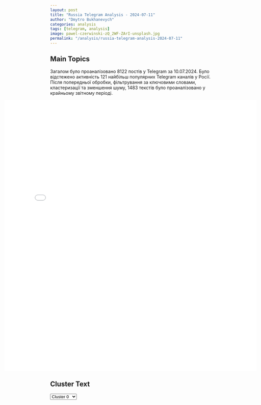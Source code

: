 ```yaml
---
layout: post
title: "Russia Telegram Analysis - 2024-07-11"
author: "Dmytro Bukhanevych"
categories: analysis
tags: [telegram, analysis]
image: pawel-czerwinski-zQ_2WF-ZArI-unsplash.jpg
permalink: "/analysis/russia-telegram-analysis-2024-07-11"
---
```


<style>
    /* Adjusting iframe-container styles */
    .wide-iframe-container {
        width: calc(100% + 30vw);  /* Extending the width */
        margin-left: -15vw;       /* Negative margin to push to the left */
        overflow: hidden;         /* In case the iframe content spills over */
    }

    .wide-iframe-container iframe {
        width: 100%;  /* Making the iframe take the full width of its container */
        border: none; /* Removing any borders from the iframe */
    }

    /* Toggle mechanism */
    .hidden {
        display: none;
    }
    
    .show-content-target:checked + .show-content {
        display: block;
    }
</style>

<h2>Main Topics</h2>
<p>Загалом було проаналізовано 8122 постів у Telegram за 10.07.2024. Було відстежено активність 121 найбільш популярних Telegram каналів у Росії. Після попередньої обробки, фільтрування за ключовими словами, кластеризації та зменшення шуму, 1483 текстів було проаналізовано у крайньому звітному періоді.</p>
<!-- Embedding Main Plotly Visualization -->
<div class="wide-iframe-container">
    <iframe src="{{site.baseurl}}/visualizations/2024-07-11/fig_topics_time.html" height="850"></iframe>
</div>


<h2>Cluster Text</h2>

<!-- Dropdown to select a cluster -->
<select id="clusterSelector" onchange="displayClusterText()">
<option value="0">Cluster 0</option><option value="1">Cluster 1</option><option value="2">Cluster 2</option><option value="3">Cluster 3</option><option value="4">Cluster 4</option><option value="5">Cluster 5</option><option value="6">Cluster 6</option><option value="7">Cluster 7</option><option value="8">Cluster 8</option><option value="9">Cluster 9</option><option value="10">Cluster 10</option><option value="11">Cluster 11</option><option value="12">Cluster 12</option><option value="13">Cluster 13</option><option value="14">Cluster 14</option><option value="15">Cluster 15</option><option value="16">Cluster 16</option>
</select>

<!-- Display area for the selected cluster's text -->
<div id="clusterTextDisplay" class="hidden"></div>

<script type="text/javascript">
    var clusterDetails = {"0": "<b>Total Posts:</b> 29<br><b>Date:</b> 2024-07-10 11:06:06+00:00<br><b>Author:</b> rt_russian<br><b>Link:</b> https://t.me/s/rt_russian/208093<br><b>Subscribers:</b> 943535<br><b>Text:</b> \u0422\u0435\u043a\u0441\u0442: \u041f\u0443\u0442\u0438\u043d \u0438 \u0421\u0438 \u0426\u0437\u0438\u043d\u044c\u043f\u0438\u043d \u0441\u0447\u0438\u0442\u0430\u044e\u0442, \u0447\u0442\u043e \u043c\u0438\u0440\u043d\u044b\u0435 \u043f\u0435\u0440\u0435\u0433\u043e\u0432\u043e\u0440\u044b \u043c\u0435\u0436\u0434\u0443 \u0420\u043e\u0441\u0441\u0438\u0435\u0439 \u0438 \u0423\u043a\u0440\u0430\u0438\u043d\u043e\u0439 \u0441\u043e\u0441\u0442\u043e\u044f\u0442\u0441\u044f \u0434\u043e \u043a\u043e\u043d\u0446\u0430 \u0433\u043e\u0434\u0430, \u043f\u0438\u0448\u0435\u0442 El\u00a0Pa\u00eds \u0441\u043e \u0441\u0441\u044b\u043b\u043a\u043e\u0439 \u043d\u0430 \u041e\u0440\u0431\u0430\u043d\u0430.\u0421\u043e\u043e\u0431\u0449\u0430\u0435\u0442\u0441\u044f, \u0447\u0442\u043e \u0432\u0435\u043d\u0433\u0435\u0440\u0441\u043a\u0438\u0439 \u043f\u0440\u0435\u043c\u044c\u0435\u0440 \u0437\u0430\u044f\u0432\u0438\u043b \u043e\u0431 \u044d\u0442\u043e\u043c \u0432 \u043f\u0438\u0441\u044c\u043c\u0430\u0445, \u043a\u043e\u0442\u043e\u0440\u044b\u0435 \u043d\u0430\u043f\u0440\u0430\u0432\u0438\u043b \u0435\u0432\u0440\u043e\u043f\u0435\u0439\u0441\u043a\u0438\u043c \u043b\u0438\u0434\u0435\u0440\u0430\u043c \u043f\u043e\u0441\u043b\u0435 \u0441\u0432\u043e\u0438\u0445 \u043f\u043e\u0435\u0437\u0434\u043e\u043a \u0432 \u041a\u0438\u0435\u0432, \u041c\u043e\u0441\u043a\u0432\u0443 \u0438 \u041f\u0435\u043a\u0438\u043d.\u0412 \u0441\u0442\u0430\u0442\u044c\u0435 \u0442\u0430\u043a\u0436\u0435 \u0433\u043e\u0432\u043e\u0440\u0438\u0442\u0441\u044f, \u0447\u0442\u043e \u0415\u0432\u0440\u043e\u043f\u0430 \u0434\u043e\u043b\u0436\u043d\u0430 \u0432\u044b\u0441\u0442\u0443\u043f\u0438\u0442\u044c \u0441 \u043c\u0438\u0440\u043d\u043e\u0439 \u0438\u043d\u0438\u0446\u0438\u0430\u0442\u0438\u0432\u043e\u0439, \u043d\u0435 \u0434\u043e\u0436\u0438\u0434\u0430\u044f\u0441\u044c \u0421\u0428\u0410, \u0430 \u0441\u043b\u0435\u0434\u0443\u044e\u0449\u0438\u0435 \u0434\u0432\u0430 \u043c\u0435\u0441\u044f\u0446\u0430 \u0432 \u0437\u043e\u043d\u0435 \u0421\u0412\u041e \u0431\u0443\u0434\u0443\u0442 \u00ab\u0431\u043e\u043b\u0435\u0435 \u0434\u0440\u0430\u043c\u0430\u0442\u0438\u0447\u043d\u044b\u043c\u0438, \u0447\u0435\u043c \u043a\u043e\u0433\u0434\u0430-\u043b\u0438\u0431\u043e\u00bb.\ud83d\udfe9 \u041f\u043e\u0434\u043f\u0438\u0441\u0430\u0442\u044c\u0441\u044f. \u041f\u0440\u0438\u0441\u043b\u0430\u0442\u044c \u043d\u043e\u0432\u043e\u0441\u0442\u044c", "1": "<b>Total Posts:</b> 73<br><b>Date:</b> 2024-07-10 07:15:22+00:00<br><b>Author:</b> russianonwars<br><b>Link:</b> https://t.me/s/russianonwars/33705<br><b>Subscribers:</b> 331938<br><b>Text:</b> \u0422\u0435\u043a\u0441\u0442: \u0413\u043e\u0441\u0434\u0443\u043c\u0430 \u043f\u0440\u0438\u043d\u044f\u043b\u0430 \u0440\u044f\u0434 \u0437\u0430\u043a\u043e\u043d\u043e\u0432 \u043e\u0431 \u0438\u0437\u043c\u0435\u043d\u0435\u043d\u0438\u044f\u0445 \u0432 \u043d\u0430\u043b\u043e\u0433\u043e\u0432\u043e\u0439 \u0441\u0438\u0441\u0442\u0435\u043c\u0435 \u2014 \u041d\u0414\u0424\u041b \u0442\u0435\u043f\u0435\u0440\u044c \u043f\u0440\u0438\u043e\u0431\u0440\u0435\u043b \u043f\u0440\u043e\u0433\u0440\u0435\u0441\u0441\u0438\u0432\u043d\u043e-\u043c\u043d\u043e\u0433\u043e\u0441\u0442\u0443\u043f\u0435\u043d\u0447\u0430\u0442\u044b\u0439 \u0444\u043e\u0440\u043c\u0430\u0442\u041f\u0440\u0438\u0432\u044b\u0447\u043d\u0430\u044f \u0441\u0442\u0430\u0432\u043a\u0430 \u0432 13% \u0441\u043e\u0445\u0440\u0430\u043d\u044f\u0435\u0442\u0441\u044f \u0442\u043e\u043b\u044c\u043a\u043e \u0434\u043b\u044f \u0434\u043e\u0445\u043e\u0434\u043e\u0432 \u0434\u043e 2,4 \u043c\u043b\u043d \u20bd \u0432 \u0433\u043e\u0434, \u043f\u0440\u0438 \u043f\u0440\u0438\u0431\u044b\u043b\u0438 \u043e\u0442 2,4 \u0434\u043e 5 \u043c\u043b\u043d \u20bd \u0441\u0442\u0430\u0432\u043a\u0430 \u0441\u043e\u0441\u0442\u0430\u0432\u0438\u0442 \u0443\u0436\u0435 15%, \u043e\u0442 5 \u0434\u043e 20 \u043c\u043b\u043d \u20bd\u00a0\u2014 18%, \u0430 \u043e\u0442 20 \u0434\u043e 50 \u043c\u043b\u043d\u00a0\u20bd \u043d\u0430\u043b\u043e\u0433 \u0434\u043e\u0441\u0442\u0438\u0433\u0430\u0435\u0442 20%. \u0414\u043e\u0445\u043e\u0434\u044b \u0432\u044b\u0448\u0435 \u0431\u0443\u0434\u0443\u0442 \u043e\u0431\u043b\u0430\u0433\u0430\u0442\u044c\u0441\u044f \u043f\u043e \u0441\u0442\u0430\u0432\u043a\u0435 \u0432 22%.\u0422\u0430\u043a\u0436\u0435 \u0432 \u0413\u043e\u0441\u0434\u0443\u043c\u0435 \u0441\u0435\u0433\u043e\u0434\u043d\u044f \u043f\u0440\u0438\u043d\u044f\u043b\u0438 \u0440\u044f\u0434 \u0434\u0440\u0443\u0433\u0438\u0445 \u0437\u0430\u043a\u043e\u043d\u043e\u0432, \u0437\u0430\u0442\u0440\u0430\u0433\u0438\u0432\u0430\u044e\u0449\u0438\u0445 \u0441\u0438\u0441\u0442\u0435\u043c\u0443 \u043d\u0430\u043b\u043e\u0433\u043e\u043e\u0431\u043b\u043e\u0436\u0435\u043d\u0438\u044f \u0432 \u0420\u043e\u0441\u0441\u0438\u0438:\u2014 \u041e \u0435\u0436\u0435\u0433\u043e\u0434\u043d\u043e\u0439 \u0438\u043d\u0434\u0435\u043a\u0441\u0430\u0446\u0438\u0438 \u0430\u043a\u0446\u0438\u0437\u043e\u0432 \u043d\u0430 \u043c\u043e\u0442\u043e\u0446\u0438\u043a\u043b\u044b, \u043b\u0435\u0433\u043a\u043e\u0432\u044b\u0435 \u0430\u0432\u0442\u043e\u043c\u043e\u0431\u0438\u043b\u0438 \u0438 \u043c\u043e\u0442\u043e\u0440\u043d\u043e\u0435 \u0442\u043e\u043f\u043b\u0438\u0432\u043e \u043d\u0430 4%.\u2014 \u041e \u0432\u043e\u0437\u0432\u0440\u0430\u0442\u0435 7% \u0443\u043f\u043b\u0430\u0447\u0435\u043d\u043d\u043e\u0433\u043e \u041d\u0414\u0424\u041b \u0441\u0435\u043c\u044c\u044f\u043c \u0441 \u0434\u0435\u0442\u044c\u043c\u0438.\u2014 \u041e \u043f\u043e\u0432\u044b\u0448\u0435\u043d\u0438\u0438 \u043d\u0430\u043b\u043e\u0433\u0430 \u043d\u0430 \u043f\u0440\u0438\u0431\u044b\u043b\u044c \u043e\u0440\u0433\u0430\u043d\u0438\u0437\u0430\u0446\u0438\u0439 \u0434\u043e 25%.\u2014 \u041e\u0431 \u0443\u0432\u0435\u043b\u0438\u0447\u0435\u043d\u0438\u0438 \u043d\u0430\u043b\u043e\u0433\u0430 \u043d\u0430 \u043f\u0440\u0438\u0431\u044b\u043b\u044c \u0434\u043b\u044f IT-\u043a\u043e\u043c\u043f\u0430\u043d\u0438\u0439 \u0441 3% \u0434\u043e 5%.\u2014 \u041e \u0432\u0432\u0435\u0434\u0435\u043d\u0438\u0438 \u0442\u0443\u0440\u0438\u0441\u0442\u0438\u0447\u0435\u0441\u043a\u043e\u0433\u043e \u043d\u0430\u043b\u043e\u0433\u0430.\u2014 \u041e\u0431 \u0438\u043d\u0434\u0435\u043a\u0441\u0430\u0446\u0438\u0438 \u0430\u043a\u0446\u0438\u0437\u043e\u0432 \u043d\u0430 \u0442\u0430\u0431\u0430\u0447\u043d\u0443\u044e \u043f\u0440\u043e\u0434\u0443\u043a\u0446\u0438\u044e \u0438 \u0430\u043b\u043a\u043e\u0433\u043e\u043b\u044c \u043d\u0430 4% \u0432 \u0431\u043b\u0438\u0436\u0430\u0439\u0448\u0438\u0435 \u0442\u0440\u0438 \u0433\u043e\u0434\u0430.", "2": "<b>Total Posts:</b> 759<br><b>Date:</b> 2024-07-10 18:02:16+00:00<br><b>Author:</b> rvvoenkor<br><b>Link:</b> https://t.me/s/RVvoenkor/72207<br><b>Subscribers:</b> 1471204<br><b>Text:</b> \u0422\u0435\u043a\u0441\u0442: \u203c\ufe0f\ud83c\uddf7\ud83c\uddfa\u00ab\ud83c\udd7e\ufe0f\u0442\u0432\u0430\u0436\u043d\u044b\u0435\u00bb \u0432\u0437\u044f\u043b\u0438 \u0412\u0421\u0423 \u0432 \u043a\u043b\u0435\u0449\u0438 \u0443 \u041d\u043e\u0432\u043e\u0441\u0435\u043b\u043e\u0432\u043a\u0438 \u041f\u0435\u0440\u0432\u043e\u0439: \u0432\u0430\u0436\u043d\u044b\u0439 \u0443\u0437\u0435\u043b \u043e\u0431\u043e\u0440\u043e\u043d\u044b \u0432\u0440\u0430\u0433\u0430 \u0441\u043a\u043e\u0440\u043e \u043f\u0430\u0434\u0451\u0442\u25aa\ufe0f\"\u041d\u043e\u0432\u043e\u0441\u0435\u043b\u043e\u0432\u043a\u0430 \u041f\u0435\u0440\u0432\u0430\u044f - \u0440\u0443\u0441\u0441\u043a\u0438\u0435 \u043f\u0440\u043e\u0434\u0432\u0438\u0433\u0430\u044e\u0442\u0441\u044f, \u0435\u0441\u0442\u044c \u0443\u0433\u0440\u043e\u0437\u0430 \u043e\u043a\u0440\u0443\u0436\u0435\u043d\u0438\u044f\", - \u0434\u043d\u0451\u043c \u0440\u0430\u043d\u0435\u0435 \u043f\u0438\u0441\u0430\u043b\u0438 \u0432\u0440\u0430\u0436\u0435\u0441\u043a\u0438\u0435 \u0440\u0435\u0441\u0443\u0440\u0441\u044b, \u043f\u0443\u0431\u043b\u0438\u043a\u0443\u044f \u0441\u0432\u0435\u0436\u0438\u0435 \u043a\u0430\u0440\u0442\u044b \u0444\u0440\u043e\u043d\u0442\u043e\u0432\u043e\u0439 \u043e\u0431\u0441\u0442\u0430\u043d\u043e\u0432\u043a\u0438.\u25aa\ufe0f\u0421\u0435\u0433\u043e\u0434\u043d\u044f \u0443\u043a\u0440\u0430\u0438\u043d\u0441\u043a\u0438\u0435 \u0432\u043e\u0435\u043d\u043d\u044b\u0435 \u0430\u043d\u0430\u043b\u0438\u0442\u0438\u043a\u0438 \u0443\u0436\u0435 \u0431\u044c\u044e\u0442 \u0442\u0440\u0435\u0432\u043e\u0433\u0443:\u25aa\ufe0f\"\u0412 \u041d\u043e\u0432\u043e\u0441\u0435\u043b\u043e\u0432\u043a\u0435 1-\u0439 \u0441\u0438\u0442\u0443\u0430\u0446\u0438\u044f \u043e\u0447\u0435\u043d\u044c \u0441\u043b\u043e\u0436\u043d\u0430\u044f. \u042d\u0442\u043e \u0432\u0430\u0436\u043d\u044b\u0439 \u0443\u0437\u0435\u043b \u043e\u0431\u043e\u0440\u043e\u043d\u044b \u0412\u0421\u0423, \u0441\u0434\u0435\u0440\u0436\u0438\u0432\u0430\u044e\u0449\u0438\u0439 \u0440\u0443\u0441\u0441\u043a\u0438\u0445 \u043e\u0442 \u043d\u0430\u0441\u0442\u0443\u043f\u043b\u0435\u043d\u0438\u044f \u043d\u0430 \u041d\u043e\u0432\u043e\u0433\u0440\u043e\u0434\u043e\u0432\u043a\u0443.\u25aa\ufe0f\u0421 \u0441\u0435\u0432\u0435\u0440\u0430 \u0443 \u041d\u043e\u0432\u043e\u0441\u0435\u043b\u043e\u0432\u043a\u0438 \u041f\u0435\u0440\u0432\u043e\u0439 \u0443\u0436\u0435 \u0441\u0444\u043e\u0440\u043c\u0438\u0440\u043e\u0432\u0430\u043d\u044b \u043a\u043b\u0435\u0449\u0438. \u0421 \u0432\u043e\u0441\u0442\u043e\u043a\u0430 \u2013 \u0442\u043e\u0436\u0435.\u25aa\ufe0f\u041f\u043e\u043a\u0430 \u0441 \u044e\u0433\u0430 \u043e\u043d\u0438 \u0435\u0449\u0451 \u043d\u0435 \u0441\u043c\u043e\u0433\u043b\u0438, \u043d\u043e \u0438 \u043d\u0435 \u043e\u0441\u0442\u0430\u043d\u043e\u0432\u043b\u0435\u043d\u044b \u0441\u043e \u0441\u0442\u043e\u0440\u043e\u043d\u044b \u0423\u043c\u0430\u043d\u0441\u043a\u043e\u0433\u043e.\u25aa\ufe0f\u041d\u043e \u0434\u0435\u043b\u0430 \u0442\u0430\u043a\u043e\u0432\u044b, \u0447\u0442\u043e \u0441\u0435\u043b\u043e \u043d\u0435\u043e\u0431\u044f\u0437\u0430\u0442\u0435\u043b\u044c\u043d\u043e \u043e\u043a\u0440\u0443\u0436\u0430\u0442\u044c.\u25aa\ufe0f\u0410\u0440\u043c\u0438\u044f \u0420\u043e\u0441\u0441\u0438\u0438 \u0443\u0436\u0435 \u0432\u043f\u043b\u043e\u0442\u043d\u0443\u044e \u043f\u043e\u0434\u043e\u0431\u0440\u0430\u043b\u0430\u0441\u044c \u043a \u0434\u043e\u0440\u043e\u0433\u0435 \u043d\u0430 \u0416\u0435\u043b\u0430\u043d\u043d\u0435, \u0447\u0442\u043e \u043f\u043e\u0437\u0432\u043e\u043b\u044f\u0435\u0442 \u0441\u0438\u043b\u044c\u043d\u043e \u0443\u0441\u043b\u043e\u0436\u043d\u0438\u0442\u044c \u043b\u043e\u0433\u0438\u0441\u0442\u0438\u043a\u0443.\u25aa\ufe0f\u0412\u0442\u043e\u0440\u0430\u044f \u0438 \u043f\u043e\u0441\u043b\u0435\u0434\u043d\u044f\u044f \u0434\u043e\u0440\u043e\u0433\u0430 \u0432 \u0441\u0435\u043b\u043e \u043f\u0440\u043e\u0445\u043e\u0434\u0438\u0442 \u0432 \u043a\u0438\u043b\u043e\u043c\u0435\u0442\u0440\u0435 \u043e\u0442 \u043f\u0435\u0440\u0432\u043e\u0439.\u25aa\ufe0f\u0422\u043e \u0435\u0441\u0442\u044c, \u0443\u0441\u0442\u043e\u0439\u0447\u0438\u0432\u043e\u0441\u0442\u044c \u0443\u043a\u0440\u0430\u0438\u043d\u0441\u043a\u043e\u0433\u043e \u0433\u0430\u0440\u043d\u0438\u0437\u043e\u043d\u0430 \u0432 \u041d\u043e\u0432\u043e\u0441\u0435\u043b\u043e\u0432\u043a\u0435 1-\u0439 \u0431\u0443\u0434\u0435\u0442 \u043f\u043e\u0434 \u0431\u043e\u043b\u044c\u0448\u0438\u043c \u0432\u043e\u043f\u0440\u043e\u0441\u043e\u043c.\u25aa\ufe0f\u0414\u0430, \u044d\u0442\u043e \u0441\u043d\u043e\u0432\u0430 \u0438\u0441\u0442\u043e\u0440\u0438\u044f \u043e \u0444\u043b\u0430\u043d\u0433\u0430\u0445. \u0418 \u0435\u0441\u043b\u0438 \u0441\u043d\u043e\u0432\u0430 \u043d\u0435 \u043d\u0430\u0441\u0442\u0443\u043f\u0430\u0442\u044c \u043d\u0430 \u0442\u0435 \u0436\u0435 \u0433\u0440\u0430\u0431\u043b\u0438, \u0442\u043e \u0441\u0435\u043b\u043e \u043c\u043e\u0436\u043d\u043e \u0434\u0435\u0440\u0436\u0430\u0442\u044c \u043d\u0435 \u043e\u0434\u043d\u0443 \u043d\u0435\u0434\u0435\u043b\u044e\".t.me/RVvoenkor", "3": "<b>Total Posts:</b> 45<br><b>Date:</b> 2024-07-10 08:41:15+00:00<br><b>Author:</b> kontext_channel<br><b>Link:</b> https://t.me/s/kontext_channel/38211<br><b>Subscribers:</b> 937535<br><b>Text:</b> \u0422\u0435\u043a\u0441\u0442: \u0413\u043e\u0441\u0434\u0443\u043c\u0430 \u0443\u0441\u0442\u0430\u043d\u043e\u0432\u0438\u0442 \u0448\u0442\u0440\u0430\u0444\u044b \u0437\u0430 \u043d\u0430\u0440\u0443\u0448\u0435\u043d\u0438\u0435 \u043f\u0440\u0430\u0432\u0438\u043b \u0432\u043e\u0436\u0434\u0435\u043d\u0438\u044f \u044d\u043b\u0435\u043a\u0442\u0440\u043e\u0441\u0430\u043c\u043e\u043a\u0430\u0442\u043e\u0432\u0421\u0435\u0433\u043e\u0434\u043d\u044f \u0434\u0435\u043f\u0443\u0442\u0430\u0442\u044b \u0432 \u043f\u0435\u0440\u0432\u043e\u043c \u0447\u0442\u0435\u043d\u0438\u0438 \u0440\u0430\u0441\u0441\u043c\u043e\u0442\u0440\u044f\u0442 \u0437\u0430\u043a\u043e\u043d\u043e\u043f\u0440\u043e\u0435\u043a\u0442, \u0443\u0441\u0442\u0430\u043d\u0430\u0432\u043b\u0438\u0432\u0430\u044e\u0449\u0438\u0439 \u0448\u0442\u0440\u0430\u0444\u044b \u0437\u0430 \u043d\u0430\u0440\u0443\u0448\u0435\u043d\u0438\u044f \u041f\u0414\u0414 \u043f\u0440\u0438 \u043f\u043e\u0435\u0437\u0434\u043a\u0430\u0445 \u043d\u0430 \u044d\u043b\u0435\u043a\u0442\u0440\u043e\u0441\u0430\u043c\u043e\u043a\u0430\u0442\u0430\u0445, \u0441\u043e\u043e\u0431\u0449\u0438\u043b \u0441\u043f\u0438\u043a\u0435\u0440 \u0413\u043e\u0441\u0434\u0443\u043c\u044b \u0412\u044f\u0447\u0435\u0441\u043b\u0430\u0432 \u0412\u043e\u043b\u043e\u0434\u0438\u043d.\u041f\u0440\u0430\u0432\u0438\u043b\u0430 \u0434\u0432\u0438\u0436\u0435\u043d\u0438\u044f \u0434\u043b\u044f \u0434\u0430\u043d\u043d\u043e\u0433\u043e \u0432\u0438\u0434\u0430 \u0442\u0440\u0430\u043d\u0441\u043f\u043e\u0440\u0442\u0430 \u0434\u0435\u0439\u0441\u0442\u0432\u0443\u044e\u0442 \u0435\u0449\u0435 \u0441 1 \u043c\u0430\u0440\u0442\u0430 2023 \u0433\u043e\u0434\u0430, \u043d\u043e \u043f\u043e\u043a\u0430 \u0437\u0430\u043a\u043e\u043d \u043d\u0435 \u043f\u0440\u0435\u0434\u0443\u0441\u043c\u0430\u0442\u0440\u0438\u0432\u0430\u0435\u0442 \u043d\u0430\u043a\u0430\u0437\u0430\u043d\u0438\u044f \u0437\u0430 \u0438\u0445 \u043d\u0430\u0440\u0443\u0448\u0435\u043d\u0438\u0435. \u0412 \u0437\u0430\u043a\u043e\u043d\u043e\u043f\u0440\u043e\u0435\u043a\u0442\u0435 \u043f\u0440\u0435\u0434\u043b\u0430\u0433\u0430\u0435\u0442\u0441\u044f \u0448\u0442\u0440\u0430\u0444\u043e\u0432\u0430\u0442\u044c \u0432\u043e\u0434\u0438\u0442\u0435\u043b\u0435\u0439 \u044d\u043b\u0435\u043a\u0442\u0440\u043e\u0441\u0430\u043c\u043e\u043a\u0430\u0442\u043e\u0432 \u0438 \u0434\u0440\u0443\u0433\u0438\u0445 \u0441\u0440\u0435\u0434\u0441\u0442\u0432 \u0438\u043d\u0434\u0438\u0432\u0438\u0434\u0443\u0430\u043b\u044c\u043d\u043e\u0439 \u043c\u043e\u0431\u0438\u043b\u044c\u043d\u043e\u0441\u0442\u0438 \u0437\u0430 \u0441\u043b\u0435\u0434\u0443\u044e\u0449\u0438\u0435 \u043d\u0430\u0440\u0443\u0448\u0435\u043d\u0438\u044f:\ud83d\udd38\u041f\u0440\u0435\u0432\u044b\u0448\u0435\u043d\u0438\u0435 \u0441\u043a\u043e\u0440\u043e\u0441\u0442\u0438\ud83d\udd38\u041d\u0435\u043f\u0440\u0430\u0432\u0438\u043b\u044c\u043d\u043e\u0435 \u0434\u0432\u0438\u0436\u0435\u043d\u0438\u0435 \u043f\u043e \u043f\u0440\u043e\u0435\u0437\u0436\u0435\u0439 \u0447\u0430\u0441\u0442\u0438, \u043f\u0435\u0448\u0435\u0445\u043e\u0434\u043d\u044b\u043c \u0434\u043e\u0440\u043e\u0436\u043a\u0430\u043c, \u0442\u0440\u043e\u0442\u0443\u0430\u0440\u0430\u043c \u0438 \u043f\u0435\u0448\u0435\u0445\u043e\u0434\u043d\u044b\u043c \u0437\u043e\u043d\u0430\u043c\ud83d\udd38\u041e\u0441\u0442\u0430\u0432\u043b\u0435\u043d\u0438\u0435 \u043c\u0435\u0441\u0442\u0430 \u0414\u0422\u041f\ud83d\udd38\u0423\u043f\u0440\u0430\u0432\u043b\u0435\u043d\u0438\u0435 \u0432 \u0441\u043e\u0441\u0442\u043e\u044f\u043d\u0438\u0438 \u0430\u043b\u043a\u043e\u0433\u043e\u043b\u044c\u043d\u043e\u0433\u043e \u043e\u043f\u044c\u044f\u043d\u0435\u043d\u0438\u044f \u0438\u043b\u0438 \u043e\u0442\u043a\u0430\u0437 \u043e\u0442 \u043f\u0440\u043e\u0445\u043e\u0436\u0434\u0435\u043d\u0438\u044f \u043c\u0435\u0434\u043e\u0441\u0432\u0438\u0434\u0435\u0442\u0435\u043b\u044c\u0441\u0442\u0432\u043e\u0432\u0430\u043d\u0438\u044f\ud83d\udccc\ud83d\udccc \u0412 \u043c\u0430\u0435 \u043a\u043e\u043c\u0438\u0442\u0435\u0442 \u0413\u043e\u0441\u0434\u0443\u043c\u044b \u0440\u0435\u043a\u043e\u043c\u0435\u043d\u0434\u043e\u0432\u0430\u043b \u043f\u0440\u0438\u043d\u044f\u0442\u044c \u0437\u0430\u043a\u043e\u043d\u043e\u043f\u0440\u043e\u0435\u043a\u0442, \u043f\u0440\u0435\u0434\u0443\u0441\u043c\u0430\u0442\u0440\u0438\u0432\u0430\u044e\u0449\u0438\u0439 \u0448\u0442\u0440\u0430\u0444\u044b \u0434\u043e \u0442\u0440\u0435\u0445 \u0442\u044b\u0441\u044f\u0447 \u0440\u0443\u0431\u043b\u0435\u0439 \u0437\u0430 \u043f\u043e\u043b\u044c\u0437\u043e\u0432\u0430\u043d\u0438\u0435 \u0443\u0441\u0442\u0440\u043e\u0439\u0441\u0442\u0432\u043e\u043c \u0432\u0434\u0432\u043e\u0435\u043c, \u0434\u043e \u0434\u0432\u0443\u0445 \u0441 \u043f\u043e\u043b\u043e\u0432\u0438\u043d\u043e\u0439 \u0442\u044b\u0441\u044f\u0447 \u2014 \u0437\u0430 \u0441\u043e\u0437\u0434\u0430\u043d\u0438\u0435 \u043f\u043e\u043c\u0435\u0445 \u043f\u0435\u0448\u0435\u0445\u043e\u0434\u0430\u043c, \u0438 \u0434\u043e 30 \u0442\u044b\u0441\u044f\u0447 \u2014 \u0437\u0430 \u043f\u044c\u044f\u043d\u043e\u0435 \u0432\u043e\u0436\u0434\u0435\u043d\u0438\u0435", "4": "<b>Total Posts:</b> 99<br><b>Date:</b> 2024-07-10 13:23:01+00:00<br><b>Author:</b> warhistoryalconafter<br><b>Link:</b> https://t.me/s/warhistoryalconafter/173291<br><b>Subscribers:</b> 518344<br><b>Text:</b> \u0422\u0435\u043a\u0441\u0442: \ud83c\uddfa\ud83c\uddf8\ud83c\uddfa\ud83c\udde6 \u0421\u0442\u0440\u0430\u043d\u044b \u041d\u0410\u0422\u041e \u043d\u0430\u043c\u0435\u0440\u0435\u043d\u044b \u0437\u0430\u0444\u0438\u043a\u0441\u0438\u0440\u043e\u0432\u0430\u0442\u044c \u0432 \u0434\u0435\u043a\u043b\u0430\u0440\u0430\u0446\u0438\u0438 \u043f\u043e \u0438\u0442\u043e\u0433\u0430\u043c \u0441\u0430\u043c\u043c\u0438\u0442\u0430 \u0432 \u0412\u0430\u0448\u0438\u043d\u0433\u0442\u043e\u043d\u0435 \u043f\u043e\u043b\u043e\u0436\u0435\u043d\u0438\u0435 \u043e \u043f\u043e\u0434\u0434\u0435\u0440\u0436\u043a\u0435 \u0423\u043a\u0440\u0430\u0438\u043d\u044b \u0432\u043f\u043b\u043e\u0442\u044c \u0434\u043e \u0435\u0435 \u043f\u043e\u043b\u043d\u043e\u0446\u0435\u043d\u043d\u043e\u0433\u043e \u0447\u043b\u0435\u043d\u0441\u0442\u0432\u0430 \u0432 \u0431\u043b\u043e\u043a\u0435. \u041e\u0431 \u044d\u0442\u043e\u043c \u0441\u043e\u043e\u0431\u0449\u0438\u043b\u043e \u0430\u0433\u0435\u043d\u0442\u0441\u0442\u0432\u043e Reuters \u0441\u043e \u0441\u0441\u044b\u043b\u043a\u043e\u0439 \u043d\u0430 \u0438\u0441\u0442\u043e\u0447\u043d\u0438\u043a\u0438 \u0432 \u043e\u0440\u0433\u0430\u043d\u0438\u0437\u0430\u0446\u0438\u0438.\u0421\u043e\u0433\u043b\u0430\u0441\u043d\u043e \u043f\u0440\u043e\u0435\u043a\u0442\u0443 \u0434\u0435\u043a\u043b\u0430\u0440\u0430\u0446\u0438\u0438 \u0441\u0430\u043c\u043c\u0438\u0442\u0430, \u0430\u043b\u044c\u044f\u043d\u0441 \u043f\u0440\u0435\u0434\u043b\u043e\u0436\u0438\u0442 \u0423\u043a\u0440\u0430\u0438\u043d\u0435 \u0447\u043b\u0435\u043d\u0441\u0442\u0432\u043e, \u043a\u043e\u0433\u0434\u0430 \u0435\u0435 \u043a\u0430\u043d\u0434\u0438\u0434\u0430\u0442\u0443\u0440\u0443 \u043e\u0434\u043e\u0431\u0440\u044f\u0442 \u0432\u0441\u0435 \u0431\u0435\u0437 \u0438\u0441\u043a\u043b\u044e\u0447\u0435\u043d\u0438\u044f \u0441\u0442\u0440\u0430\u043d\u044b \u041d\u0410\u0422\u041e. \u0411\u043b\u043e\u043a \u043d\u0430\u043f\u0440\u0430\u0432\u0438\u0442 \u043f\u0440\u0438\u0433\u043b\u0430\u0448\u0435\u043d\u0438\u0435 \u0423\u043a\u0440\u0430\u0438\u043d\u0435 \u043f\u0440\u0438\u0441\u043e\u0435\u0434\u0438\u043d\u0438\u0442\u044c\u0441\u044f \u043a \u043d\u0435\u043c\u0443, \u043a\u043e\u0433\u0434\u0430 \"\u0431\u0443\u0434\u0443\u0442 \u0432\u044b\u043f\u043e\u043b\u043d\u0435\u043d\u044b \u0441\u043e\u043e\u0442\u0432\u0435\u0442\u0441\u0442\u0432\u0443\u044e\u0449\u0438\u0435 \u0443\u0441\u043b\u043e\u0432\u0438\u044f\". \u041f\u0440\u0438 \u044d\u0442\u043e\u043c \u041d\u0410\u0422\u041e \u043f\u0440\u043e\u0434\u043e\u043b\u0436\u0438\u0442 \u043f\u043e\u0434\u0434\u0435\u0440\u0436\u0438\u0432\u0430\u0442\u044c \u0423\u043a\u0440\u0430\u0438\u043d\u0443 \u043d\u0430 \"\u043f\u0443\u0442\u0438 \u043a \u043f\u043e\u043b\u043d\u043e\u0439 \u0435\u0432\u0440\u043e\u0430\u0442\u043b\u0430\u043d\u0442\u0438\u0447\u0435\u0441\u043a\u043e\u0439 \u0438\u043d\u0442\u0435\u0433\u0440\u0430\u0446\u0438\u0438, \u0432\u043a\u043b\u044e\u0447\u0430\u044f \u0447\u043b\u0435\u043d\u0441\u0442\u0432\u043e \u0432 \u0430\u043b\u044c\u044f\u043d\u0441\u0435\". \u041f\u043e\u0434\u043f\u0438\u0441\u0430\u0442\u044c\u0441\u044f \u043d\u0430 \u043a\u0430\u043d\u0430\u043b", "5": "<b>Total Posts:</b> 20<br><b>Date:</b> 2024-07-10 11:33:42+00:00<br><b>Author:</b> sheyhtamir1974<br><b>Link:</b> https://t.me/s/sheyhtamir1974/92744<br><b>Subscribers:</b> 442750<br><b>Text:</b> \u0422\u0435\u043a\u0441\u0442: \u26a1\ufe0f \u0421\u0442\u0440\u0430\u043d\u044b \u041d\u0410\u0422\u041e \u043e\u0431\u044a\u044f\u0432\u044f\u0442 \u043e \u043f\u0440\u0435\u0434\u043e\u0441\u0442\u0430\u0432\u043b\u0435\u043d\u0438\u0438 \u0423\u043a\u0440\u0430\u0438\u043d\u0435 \u20ac40 \u043c\u043b\u0440\u0434 \u0432 \u0442\u0435\u0447\u0435\u043d\u0438\u0435 2025 \u0433\u043e\u0434\u0430 , \u0441\u043e\u043e\u0431\u0449\u0430\u0435\u0442 \u0411\u0435\u043b\u044b\u0439 \u0434\u043e\u043c.\u0427\u043b\u0435\u043d\u044b \u0421\u0435\u0432\u0435\u0440\u043e\u0430\u0442\u043b\u0430\u043d\u0442\u0438\u0447\u0435\u0441\u043a\u043e\u0433\u043e \u0441\u043e\u044e\u0437\u0430 \u043f\u043b\u0430\u043d\u0438\u0440\u0443\u044e\u0442 \u043e\u0431\u0435\u0441\u043f\u0435\u0447\u0438\u0442\u044c \u043f\u043e\u0441\u0442\u043e\u044f\u043d\u043d\u044b\u0439 \u0443\u0440\u043e\u0432\u0435\u043d\u044c \u0431\u0435\u0437\u043e\u043f\u0430\u0441\u043d\u043e\u0441\u0442\u0438 \u043f\u043e\u043c\u043e\u0449\u0438 \u0423\u043a\u0440\u0430\u0438\u043d\u0435 \u0434\u043b\u044f \" \u0434\u043e\u0441\u0442\u0438\u0436\u0435\u043d\u0438\u044f \u0435\u044e \u043f\u043e\u0431\u0435\u0434\u044b \".\u0412 \u0447\u0430\u0441\u0442\u043d\u043e\u0441\u0442\u0438, \u0432\u0437\u043d\u043e\u0441\u044b \u0421\u0428\u0410 \u0431\u0443\u0434\u0443\u0442 \u0441\u0434\u0435\u043b\u0430\u043d\u044b \u0437\u0430 \u0441\u0447\u0435\u0442 \u0441\u0440\u0435\u0434\u0441\u0442\u0432, \u0443\u0436\u0435 \u0430\u0441\u0441\u0438\u0433\u043d\u043e\u0432\u0430\u043d\u043d\u044b\u0445 \u041a\u043e\u043d\u0433\u0440\u0435\u0441\u0441\u043e\u043c \u0428\u0442\u0430\u0442\u043e\u0432 (\u043f\u0430\u043a\u0435\u0442 \u043d\u0430 $61 \u043c\u043b\u0440\u0434).", "6": "<b>Total Posts:</b> 31<br><b>Date:</b> 2024-07-10 09:05:46+00:00<br><b>Author:</b> solovievlive<br><b>Link:</b> https://t.me/s/SolovievLive/268560<br><b>Subscribers:</b> 1330532<br><b>Text:</b> \u0422\u0435\u043a\u0441\u0442: \u2757\ufe0f\u0412\u0421\u0423 \u0430\u0442\u0430\u043a\u043e\u0432\u0430\u043b\u0438 \u0433\u043e\u0440\u043e\u0434 \u0413\u0440\u0430\u0439\u0432\u043e\u0440\u043e\u043d \u0441 \u043f\u043e\u043c\u043e\u0449\u044c\u044e \u0434\u0432\u0443\u0445 \u0434\u0440\u043e\u043d\u043e\u0432-\u043a\u0430\u043c\u0438\u043a\u0430\u0434\u0437\u0435, \u0432 \u0440\u0435\u0437\u0443\u043b\u044c\u0442\u0430\u0442\u0435 \u0430\u0442\u0430\u043a\u0438 \u043f\u0435\u0440\u0432\u043e\u0433\u043e \u0434\u0440\u043e\u043d\u0430 \u0440\u0430\u043d\u0435\u043d\u0438\u044f \u043f\u043e\u043b\u0443\u0447\u0438\u043b \u043e\u0434\u0438\u043d \u0447\u0435\u043b\u043e\u0432\u0435\u043a.\u0413\u0443\u0431\u0435\u0440\u043d\u0430\u0442\u043e\u0440 \u0413\u043b\u0430\u0434\u043a\u043e\u0432\u041f\u043e\u0434\u043f\u0438\u0441\u044b\u0432\u0430\u0439\u0441\u044f \u043d\u0430 Telegram \u0421\u041e\u041b\u041e\u0412\u042c\u0401\u0412!", "7": "<b>Total Posts:</b> 15<br><b>Date:</b> 2024-07-10 16:04:18+00:00<br><b>Author:</b> rian_ru<br><b>Link:</b> https://t.me/s/rian_ru/252788<br><b>Subscribers:</b> 3234216<br><b>Text:</b> \u0422\u0435\u043a\u0441\u0442: \u2757\ufe0f\u0421\u0428\u0410 \u043f\u0440\u0438\u0441\u0442\u0443\u043f\u044f\u0442 \u043a \u0440\u0430\u0437\u043c\u0435\u0449\u0435\u043d\u0438\u044e \u0434\u0430\u043b\u044c\u043d\u043e\u0431\u043e\u0439\u043d\u043e\u0433\u043e \u043e\u0440\u0443\u0436\u0438\u044f \u0432 \u0413\u0435\u0440\u043c\u0430\u043d\u0438\u0438 \u0432 2026 \u0433\u043e\u0434\u0443, \u0437\u0430\u044f\u0432\u0438\u043b\u0438 \u0432 \u041f\u0435\u043d\u0442\u0430\u0433\u043e\u043d\u0435.\u0411\u0443\u0434\u0443\u0449\u0438\u0435 \u0434\u0430\u043b\u044c\u043d\u043e\u0431\u043e\u0439\u043d\u044b\u0435 \u0443\u0434\u0430\u0440\u043d\u044b\u0435 \u0441\u0438\u0441\u0442\u0435\u043c\u044b \u0421\u0428\u0410, \u043a\u043e\u0442\u043e\u0440\u044b\u0435 \u0440\u0430\u0437\u043c\u0435\u0441\u0442\u044f\u0442 \u0432 \u0424\u0420\u0413, \u0432\u043a\u043b\u044e\u0447\u0430\u044e\u0442 SM-6, Tomahawk \u0438 \u0433\u0438\u043f\u0435\u0440\u0437\u0432\u0443\u043a\u043e\u0432\u043e\u0435 \u043e\u0440\u0443\u0436\u0438\u0435.", "8": "<b>Total Posts:</b> 45<br><b>Date:</b> 2024-07-10 13:41:19+00:00<br><b>Author:</b> warhistoryalconafter<br><b>Link:</b> https://t.me/s/warhistoryalconafter/173295<br><b>Subscribers:</b> 518344<br><b>Text:</b> \u0422\u0435\u043a\u0441\u0442: \ud83c\uddfa\ud83c\uddf8\ud83c\uddfa\ud83c\udde6 \u0421\u0428\u0410 \u0438 \u0441\u043e\u044e\u0437\u043d\u0438\u043a\u0438 \u043f\u0440\u044f\u043c\u043e \u0441\u0435\u0439\u0447\u0430\u0441 \u043d\u0430\u043f\u0440\u0430\u0432\u043b\u044f\u044e\u0442 \u0423\u043a\u0440\u0430\u0438\u043d\u0435 \u0438\u0441\u0442\u0440\u0435\u0431\u0438\u0442\u0435\u043b\u0438 F-16, \u043a\u043e\u0442\u043e\u0440\u044b\u0435 \u043f\u043e\u0441\u0442\u0443\u043f\u044f\u0442 \u041a\u0438\u0435\u0432\u0443 \u044d\u0442\u0438\u043c \u043b\u0435\u0442\u043e\u043c, \u0437\u0430\u044f\u0432\u0438\u043b \u0411\u043b\u0438\u043d\u043a\u0435\u043d. \"\u041f\u043e\u043a\u0430 \u043c\u044b \u0441\u0435\u0439\u0447\u0430\u0441 \u0433\u043e\u0432\u043e\u0440\u0438\u043c, \u0438\u0434\u0435\u0442 \u043f\u0435\u0440\u0435\u0434\u0430\u0447\u0430 \u0438\u0441\u0442\u0440\u0435\u0431\u0438\u0442\u0435\u043b\u0435\u0439 F-16 \u0438\u0437 \u0414\u0430\u043d\u0438\u0438, \u041d\u0438\u0434\u0435\u0440\u043b\u0430\u043d\u0434\u043e\u0432. \u042d\u0442\u0438 \u0438\u0441\u0442\u0440\u0435\u0431\u0438\u0442\u0435\u043b\u0438 \u0431\u0443\u0434\u0443\u0442 \u043b\u0435\u0442\u0430\u0442\u044c \u0432 \u0443\u043a\u0440\u0430\u0438\u043d\u0441\u043a\u043e\u043c \u043d\u0435\u0431\u0435 \u044d\u0442\u0438\u043c \u043b\u0435\u0442\u043e\u043c\", - \u0441\u043e\u043e\u0431\u0449\u0438\u043b \u043e\u043d \u043d\u0430 \u043c\u0435\u0440\u043e\u043f\u0440\u0438\u044f\u0442\u0438\u0438 \u0432 \u0440\u0430\u043c\u043a\u0430\u0445 \u044e\u0431\u0438\u043b\u0435\u0439\u043d\u043e\u0433\u043e \u0441\u0430\u043c\u043c\u0438\u0442\u0430 \u041d\u0410\u0422\u041e \u0432 \u0412\u0430\u0448\u0438\u043d\u0433\u0442\u043e\u043d\u0435.\u041f\u043e\u0434\u043f\u0438\u0441\u0430\u0442\u044c\u0441\u044f \u043d\u0430 \u043a\u0430\u043d\u0430\u043b", "9": "<b>Total Posts:</b> 36<br><b>Date:</b> 2024-07-10 10:20:10+00:00<br><b>Author:</b> ivan_utenkov13<br><b>Link:</b> https://t.me/s/ivan_utenkov13/57467<br><b>Subscribers:</b> 400072<br><b>Text:</b> \u0422\u0435\u043a\u0441\u0442: \u2757\ufe0f\u041e\u0434\u0438\u043d \u0447\u0435\u043b\u043e\u0432\u0435\u043a \u043f\u043e\u0433\u0438\u0431 \u0438 \u0441\u0435\u043c\u044c \u0440\u0430\u043d\u0435\u043d\u044b \u0432 \u0440\u0435\u0437\u0443\u043b\u044c\u0442\u0430\u0442\u0435 \u043c\u0430\u0441\u0441\u0438\u0440\u043e\u0432\u0430\u043d\u043d\u043e\u0439 \u0430\u0442\u0430\u043a\u0438 \u0412\u0421\u0423 \u043f\u043e \u0428\u0435\u0431\u0435\u043a\u0438\u043d\u043e.@ivan_utenkov13", "10": "<b>Total Posts:</b> 25<br><b>Date:</b> 2024-07-10 17:59:00+00:00<br><b>Author:</b> ostashkonews<br><b>Link:</b> https://t.me/s/OstashkoNews/143853<br><b>Subscribers:</b> 389103<br><b>Text:</b> \u0422\u0435\u043a\u0441\u0442: \ud83c\uddf5\ud83c\uddf1\ud83c\uddfa\ud83c\udde6 \u041f\u043e\u043b\u044c\u0448\u0430 \u043d\u0435 \u0431\u0443\u0434\u0435\u0442 \u0441\u0431\u0438\u0432\u0430\u0442\u044c \u0440\u043e\u0441\u0441\u0438\u0439\u0441\u043a\u0438\u0435 \u0440\u0430\u043a\u0435\u0442\u044b \u043d\u0430\u0434 \u0423\u043a\u0440\u0430\u0438\u043d\u043e\u0439 \u0431\u0435\u0437 \u0441\u043e\u0433\u043b\u0430\u0441\u0438\u044f \u041d\u0410\u0422\u041e, \u2013 \u0437\u0430\u044f\u0432\u0438\u043b \u043c\u0438\u043d\u0438\u0441\u0442\u0440 \u043d\u0430\u0446\u0438\u043e\u043d\u0430\u043b\u044c\u043d\u043e\u0439 \u043e\u0431\u043e\u0440\u043e\u043d\u044b \u0441\u0442\u0440\u0430\u043d\u044b \u0412\u043b\u0430\u0434\u0438\u0441\u043b\u0430\u0432 \u041a\u043e\u0441\u0438\u043d\u044f\u043a-\u041a\u0430\u043c\u044b\u0448 \u043d\u0430 \u0441\u0430\u043c\u043c\u0438\u0442\u0435 \u0430\u043b\u044c\u044f\u043d\u0441\u0430\ud83d\udcdd \u00ab\u0415\u0441\u043b\u0438 \u041d\u0410\u0422\u041e \u043d\u0435 \u043f\u0440\u0438\u043c\u0435\u0442 \u0442\u0430\u043a\u043e\u0435 \u0440\u0435\u0448\u0435\u043d\u0438\u0435, \u0442\u043e \u041f\u043e\u043b\u044c\u0448\u0430 \u0441\u0430\u043c\u043e\u0441\u0442\u043e\u044f\u0442\u0435\u043b\u044c\u043d\u043e \u043d\u0435 \u0431\u0443\u0434\u0435\u0442 \u0435\u0433\u043e \u043f\u0440\u0438\u043d\u0438\u043c\u0430\u0442\u044c\u00bb, \u2013 \u043e\u0442\u043c\u0435\u0442\u0438\u043b \u0433\u043b\u0430\u0432\u0430 \u043f\u043e\u043b\u044c\u0441\u043a\u043e\u0433\u043e \u043e\u0431\u043e\u0440\u043e\u043d\u043d\u043e\u0433\u043e \u0432\u0435\u0434\u043e\u043c\u0441\u0442\u0432\u0430 \u0440\u0430\u0434\u0438\u043e\u0441\u0442\u0430\u043d\u0446\u0438\u0438 Polskie Radio.\u0420\u0430\u043d\u0435\u0435 \u043e\u0431 \u044d\u0442\u043e\u043c \u0437\u0430\u044f\u0432\u043b\u044f\u043b\u0438 \u043d\u0430 \u0444\u043e\u043d\u0435 \u043f\u043e\u0434\u043f\u0438\u0441\u0430\u043d\u0438\u044f \u043e\u0431\u043e\u0440\u043e\u043d\u043d\u043e\u0433\u043e \u0441\u043e\u0433\u043b\u0430\u0448\u0435\u043d\u0438\u044f \u043c\u0435\u0436\u0434\u0443 \u0423\u043a\u0440\u0430\u0438\u043d\u043e\u0439 \u0438 \u041f\u043e\u043b\u044c\u0448\u0435\u0439.\u041f\u043e\u0437\u0436\u0435 \u0432 \u0411\u0435\u043b\u043e\u043c \u0434\u043e\u043c\u0435 \u0437\u0430\u044f\u0432\u0438\u043b\u0438, \u0447\u0442\u043e \u043d\u0435 \u0445\u043e\u0442\u044f\u0442 \u0442\u0430\u043a\u043e\u0433\u043e \u0440\u0430\u0437\u0432\u0438\u0442\u0438\u044f \u0441\u043e\u0431\u044b\u0442\u0438\u0439.\u2757\ufe0f\u0424\u0440\u0430\u043d\u0446\u0443\u0437\u0441\u043a\u0438\u0439 \u043f\u043e\u043b\u0438\u0442\u0438\u043a \u0424\u0438\u043b\u0438\u043f\u043f\u043e \u043d\u0430\u0437\u0432\u0430\u043b \u044d\u0442\u043e \u0432\u0441\u0442\u0443\u043f\u043b\u0435\u043d\u0438\u0435\u043c \u041f\u043e\u043b\u044c\u0448\u0438 \u0432 \u043a\u043e\u043d\u0444\u043b\u0438\u043a\u0442 \u043d\u0430 \u0423\u043a\u0440\u0430\u0438\u043d\u0435.#\u043d\u0430\u0442\u043e #\u043f\u0432\u043e #\u043f\u043e\u043b\u044c\u0448\u0430 #\u0432\u0430\u0436\u043d\u043e\u0435", "11": "<b>Total Posts:</b> 15<br><b>Date:</b> 2024-07-10 01:13:32+00:00<br><b>Author:</b> warhistoryalconafter<br><b>Link:</b> https://t.me/s/warhistoryalconafter/173213<br><b>Subscribers:</b> 518344<br><b>Text:</b> \u0422\u0435\u043a\u0441\u0442: \ud83c\uddfa\ud83c\uddf8\u0412\u043e\u0435\u043d\u043d\u044b\u0435 \u0431\u0430\u0437\u044b \u0421\u0428\u0410 \u0432 \u0415\u0432\u0440\u043e\u043f\u0435 \u0431\u044b\u043b\u0438 \u043f\u0435\u0440\u0435\u0432\u0435\u0434\u0435\u043d\u044b \u0432 \u0441\u043e\u0441\u0442\u043e\u044f\u043d\u0438\u0435 \u043f\u043e\u0432\u044b\u0448\u0435\u043d\u043d\u043e\u0439 \u0433\u043e\u0442\u043e\u0432\u043d\u043e\u0441\u0442\u0438 \u044f\u043a\u043e\u0431\u044b \u0438\u0437-\u0437\u0430 \u0432\u043e\u0437\u043c\u043e\u0436\u043d\u044b\u0445 \u0434\u0438\u0432\u0435\u0440\u0441\u0438\u043e\u043d\u043d\u044b\u0445 \u0430\u0442\u0430\u043a \u0441\u043e \u0441\u0442\u043e\u0440\u043e\u043d\u044b \u043b\u0438\u0446, \u0441\u0432\u044f\u0437\u0430\u043d\u043d\u044b\u0445 \u0441 \u0420\u043e\u0441\u0441\u0438\u0435\u0439. \u0421 \u0442\u0430\u043a\u0438\u043c \u0443\u0442\u0432\u0435\u0440\u0436\u0434\u0435\u043d\u0438\u0435\u043c \u0432\u044b\u0441\u0442\u0443\u043f\u0438\u043b\u0430 \u0442\u0435\u043b\u0435\u043a\u043e\u043c\u043f\u0430\u043d\u0438\u044f CNN \u0441\u043e \u0441\u0441\u044b\u043b\u043a\u043e\u0439 \u043d\u0430 \u0438\u0441\u0442\u043e\u0447\u043d\u0438\u043a\u0438.", "12": "<b>Total Posts:</b> 26<br><b>Date:</b> 2024-07-10 07:55:18+00:00<br><b>Author:</b> rt_russian<br><b>Link:</b> https://t.me/s/rt_russian/208058<br><b>Subscribers:</b> 943535<br><b>Text:</b> \u0422\u0435\u043a\u0441\u0442: \u041e\u0440\u0431\u0430\u043d \u0437\u0430\u044f\u0432\u0438\u043b \u043e \u043f\u0440\u043e\u0434\u043e\u043b\u0436\u0435\u043d\u0438\u0438 \u043c\u0438\u0440\u043e\u0442\u0432\u043e\u0440\u0447\u0435\u0441\u043a\u043e\u0439 \u043c\u0438\u0441\u0441\u0438\u0438 \u0438 \u043e \u0432\u0430\u0436\u043d\u043e\u0439 \u0432\u0441\u0442\u0440\u0435\u0447\u0435 \u0441 \u042d\u0440\u0434\u043e\u0433\u0430\u043d\u043e\u043c.\u0412 \u0441\u043e\u0446\u0441\u0435\u0442\u0438 \u0425 \u043e\u043d \u043d\u0430\u0437\u0432\u0430\u043b \u0422\u0443\u0440\u0446\u0438\u044e \u0435\u0434\u0438\u043d\u0441\u0442\u0432\u0435\u043d\u043d\u043e\u0439 \u0441\u0442\u0440\u0430\u043d\u043e\u0439, \u043a\u043e\u0442\u043e\u0440\u0430\u044f \u0443\u0441\u043f\u0435\u0448\u043d\u043e \u0432\u044b\u0441\u0442\u0443\u043f\u0438\u043b\u0430 \u043f\u043e\u0441\u0440\u0435\u0434\u043d\u0438\u043a\u043e\u043c \u0432 \u043a\u043e\u043d\u0444\u043b\u0438\u043a\u0442\u0435 \u043d\u0430 \u0423\u043a\u0440\u0430\u0438\u043d\u0435.\u0420\u0430\u043d\u0435\u0435 \u043f\u0440\u0435\u043c\u044c\u0435\u0440 \u0412\u0435\u043d\u0433\u0440\u0438\u0438 \u043f\u043e\u0441\u0435\u0442\u0438\u043b \u041c\u043e\u0441\u043a\u0432\u0443, \u041f\u0435\u043a\u0438\u043d \u0438 \u041a\u0438\u0435\u0432. \u0421\u0435\u0439\u0447\u0430\u0441 \u043e\u043d \u0432 \u0412\u0430\u0448\u0438\u043d\u0433\u0442\u043e\u043d\u0435.\ud83d\udfe9 \u041f\u043e\u0434\u043f\u0438\u0441\u0430\u0442\u044c\u0441\u044f. \u041f\u0440\u0438\u0441\u043b\u0430\u0442\u044c \u043d\u043e\u0432\u043e\u0441\u0442\u044c", "13": "<b>Total Posts:</b> 17<br><b>Date:</b> 2024-07-10 09:48:06+00:00<br><b>Author:</b> olegtsarov<br><b>Link:</b> https://t.me/s/olegtsarov/13735<br><b>Subscribers:</b> 311269<br><b>Text:</b> \u0422\u0435\u043a\u0441\u0442: \u041d\u043e\u0432\u044b\u0439 \u043f\u0440\u0435\u043c\u044c\u0435\u0440 \u0412\u0435\u043b\u0438\u043a\u043e\u0431\u0440\u0438\u0442\u0430\u043d\u0438\u0438 \u041a\u0438\u0440 \u0421\u0442\u0430\u0440\u043c\u0435\u0440 \u043d\u0430 \u043f\u043e\u043b\u044f\u0445 \u0441\u0430\u043c\u043c\u0438\u0442\u0430 \u041d\u0410\u0422\u041e \u0437\u0430\u044f\u0432\u0438\u043b, \u0447\u0442\u043e \u0423\u043a\u0440\u0430\u0438\u043d\u0430 \u043c\u043e\u0436\u0435\u0442 \u0438\u0441\u043f\u043e\u043b\u044c\u0437\u043e\u0432\u0430\u0442\u044c \u0431\u0440\u0438\u0442\u0430\u043d\u0441\u043a\u0438\u0435 \u0440\u0430\u043a\u0435\u0442\u044b Storm Shadow \u0434\u043b\u044f \u043d\u0430\u043d\u0435\u0441\u0435\u043d\u0438\u044f \u0443\u0434\u0430\u0440\u0430 \u043f\u043e \u0442\u0435\u0440\u0440\u0438\u0442\u043e\u0440\u0438\u0438 \u0420\u043e\u0441\u0441\u0438\u0438, \u2014 \u043f\u0438\u0448\u0435\u0442 Bloomberg. \u0421\u0442\u0430\u0440\u043c\u0435\u0440 \u043f\u043e\u0434\u0442\u0432\u0435\u0440\u0434\u0438\u043b, \u0447\u0442\u043e \u0431\u0443\u0434\u0435\u0442 \u043f\u0440\u043e\u0434\u043e\u043b\u0436\u0430\u0442\u044c \u043f\u043e\u043b\u0438\u0442\u0438\u043a\u0443 \u043f\u0440\u0435\u0434\u044b\u0434\u0443\u0449\u0435\u0433\u043e \u043f\u0440\u0430\u0432\u0438\u0442\u0435\u043b\u044c\u0441\u0442\u0432\u0430 \u0412\u0435\u043b\u0438\u043a\u043e\u0431\u0440\u0438\u0442\u0430\u043d\u0438\u0438 \u0432 \u043e\u0442\u043d\u043e\u0448\u0435\u043d\u0438\u0438 \u0438\u0441\u043f\u043e\u043b\u044c\u0437\u043e\u0432\u0430\u043d\u0438\u044f \u0435\u0435 \u0434\u0430\u043b\u044c\u043d\u043e\u0431\u043e\u0439\u043d\u043e\u0433\u043e \u043e\u0440\u0443\u0436\u0438\u044f. \u041f\u043e \u0435\u0433\u043e \u0441\u043b\u043e\u0432\u0430\u043c, \u0423\u043a\u0440\u0430\u0438\u043d\u0435 \u0440\u0435\u0448\u0430\u0442\u044c, \u043a\u0430\u043a \u0438\u0441\u043f\u043e\u043b\u044c\u0437\u043e\u0432\u0430\u0442\u044c \u043f\u0440\u0435\u0434\u043e\u0441\u0442\u0430\u0432\u043b\u044f\u0435\u043c\u043e\u0435 \u043e\u0440\u0443\u0436\u0438\u0435.\u041e\u043d \u043e\u0442\u043c\u0435\u0442\u0438\u043b \u043f\u0440\u0438 \u044d\u0442\u043e\u043c, \u0447\u0442\u043e \u0440\u0430\u043a\u0435\u0442\u044b \u0434\u043e\u043b\u0436\u043d\u044b \u00ab\u043e\u0447\u0435\u0432\u0438\u0434\u043d\u043e \u0438\u0441\u043f\u043e\u043b\u044c\u0437\u043e\u0432\u0430\u0442\u044c\u0441\u044f \u0432 \u0441\u043e\u043e\u0442\u0432\u0435\u0442\u0441\u0442\u0432\u0438\u0438 \u0441 \u043c\u0435\u0436\u0434\u0443\u043d\u0430\u0440\u043e\u0434\u043d\u044b\u043c \u0433\u0443\u043c\u0430\u043d\u0438\u0442\u0430\u0440\u043d\u044b\u043c \u043f\u0440\u0430\u0432\u043e\u043c\u00bb \u0438 \u00ab\u0432 \u043e\u0431\u043e\u0440\u043e\u043d\u0438\u0442\u0435\u043b\u044c\u043d\u044b\u0445 \u0446\u0435\u043b\u044f\u0445\u00bb.", "14": "<b>Total Posts:</b> 63<br><b>Date:</b> 2024-07-10 04:26:35+00:00<br><b>Author:</b> ukraina_ru<br><b>Link:</b> https://t.me/s/ukraina_ru/207969<br><b>Subscribers:</b> 436566<br><b>Text:</b> \u0422\u0435\u043a\u0441\u0442: \u2755 \u0412 \u0442\u0435\u0447\u0435\u043d\u0438\u0435 \u043f\u0440\u043e\u0448\u0435\u0434\u0448\u0435\u0439 \u043d\u043e\u0447\u0438 \u0434\u0435\u0436\u0443\u0440\u043d\u044b\u043c\u0438 \u0441\u0440\u0435\u0434\u0441\u0442\u0432\u0430\u043c\u0438 \u041f\u0412\u041e \u0443\u043d\u0438\u0447\u0442\u043e\u0436\u0435\u043d\u043e \u0434\u0432\u0430 \u0411\u041f\u041b\u0410 \u043d\u0430\u0434 \u0411\u0435\u043b\u0433\u043e\u0440\u043e\u0434\u0441\u043a\u043e\u0439 \u0438 \u0412\u043e\u0440\u043e\u043d\u0435\u0436\u0441\u043a\u043e\u0439 \u043e\u0431\u043b\u0430\u0441\u0442\u044f\u043c\u0438, - \u041c\u0438\u043d\u043e\u0431\u043e\u0440\u043e\u043d\u044b \u0420\u0424", "15": "<b>Total Posts:</b> 24<br><b>Date:</b> 2024-07-10 13:57:52+00:00<br><b>Author:</b> itsdonetsk<br><b>Link:</b> https://t.me/s/itsdonetsk/175858<br><b>Subscribers:</b> 583648<br><b>Text:</b> \u0422\u0435\u043a\u0441\u0442: \u041e\u0441\u043a\u043e\u043b\u043a\u0438 \u0432 \u041f\u0440\u043e\u043b\u0435\u0442\u0430\u0440\u0441\u043a\u043e\u043c \u0440\u0430\u0439\u043e\u043d\u0435 \u0414\u043e\u043d\u0435\u0446\u043a\u0430\u041f\u043e\u0434\u043f\u0438\u0441\u0430\u0442\u044c\u0441\u044f  |  \u041f\u0440\u0435\u0434\u043b\u043e\u0436\u0438\u0442\u044c \u043d\u043e\u0432\u043e\u0441\u0442\u044c", "16": "<b>Total Posts:</b> 12<br><b>Date:</b> 2024-07-10 11:07:01+00:00<br><b>Author:</b> ukraina_ru<br><b>Link:</b> https://t.me/s/ukraina_ru/208016<br><b>Subscribers:</b> 436566<br><b>Text:</b> \u0422\u0435\u043a\u0441\u0442: \u2755 128 F-16 \u0437\u0430\u043f\u0440\u043e\u0441\u0438\u043b \u0417\u0435\u043b\u0435\u043d\u0441\u043a\u0438\u0439. \u0427\u0442\u043e \u0437\u0430 \u0437\u0430\u043f\u0440\u043e\u0441? \u0410\u043d\u0430\u043b\u0438\u0437\u0438\u0440\u0443\u0435\u0442 \u00ab\u0421\u0442\u0430\u0440\u0448\u0435 \u042d\u0434\u0434\u044b\u00bb\u042d\u0442\u043e \u043c\u043d\u043e\u0433\u043e, \u043d\u0430 \u0441\u0430\u043c\u043e\u043c \u0434\u0435\u043b\u0435, \u0443 \u0431\u043e\u043b\u044c\u0448\u0435\u0439 \u0447\u0430\u0441\u0442\u0438 \u0441\u0442\u0440\u0430\u043d \u043c\u0438\u0440\u0430 \u0441\u0442\u043e\u043b\u044c\u043a\u043e \u0431\u043e\u0435\u0432\u044b\u0445 \u0441\u0430\u043c\u043e\u043b\u0435\u0442\u043e\u0432 \u043d\u0435\u0442. \u0418 \u0437\u0434\u0435\u0441\u044c \u0434\u0432\u0430 \u0432\u043e\u043f\u0440\u043e\u0441\u0430: \u043c\u043e\u0433\u0443\u0442 \u043b\u0438 \u0434\u0430\u0442\u044c? \u0418 \u0447\u0442\u043e \u0412\u0421\u0423 \u0431\u0443\u0434\u0443\u0442 \u0441 \u043d\u0438\u043c\u0438 \u0434\u0435\u043b\u0430\u0442\u044c?\u041e\u0442\u0432\u0435\u0442 \u043d\u0430 \u043f\u0435\u0440\u0432\u044b\u0439 \u0432\u043e\u043f\u0440\u043e\u0441 \u0441\u0442\u0440\u043e\u0433\u043e \u043e\u0434\u0438\u043d: \u043c\u043e\u0433\u0443\u0442 \u0434\u0430\u0442\u044c, \u0435\u0441\u043b\u0438 \u0421\u0428\u0410 \u043f\u043e\u0436\u0435\u043b\u0430\u0435\u0442 \u0432 \u044d\u0442\u043e\u043c \u0443\u0447\u0430\u0441\u0442\u0432\u043e\u0432\u0430\u0442\u044c, \u0438 \u0434\u043e\u0431\u0430\u0432\u0438\u0442 \u0441\u0432\u043e\u0438 \u0441\u0430\u043c\u043e\u043b\u0435\u0442\u044b. \u0415\u0432\u0440\u043e\u043f\u0435\u0439\u0446\u044b \u0443\u0436\u0435 \u043e\u0442\u0434\u0430\u044e\u0442 \u0447\u0442\u043e \u043c\u043e\u0433\u0443\u0442, \u043e\u0431\u043b\u0430\u0434\u0430\u0442\u0435\u043b\u0438 \u0434\u0440\u0443\u0433\u0438\u0445 \u043a\u0440\u0443\u043f\u043d\u044b\u0445 \u043f\u0430\u0440\u043a\u043e\u0432 F-16, \u043e\u0442 \u0415\u0433\u0438\u043f\u0442\u0430 \u0434\u043e \u041f\u0430\u043a\u0438\u0441\u0442\u0430\u043d\u0430, \u043d\u0435 \u0441\u043f\u0435\u0448\u0430\u0442 \u0432\u0432\u044f\u0437\u044b\u0432\u0430\u0442\u044c\u0441\u044f.\u0412\u043e\u043f\u0440\u043e\u0441, \u0447\u0442\u043e \u0441 \u044d\u0442\u0438\u043c \u0431\u043e\u0433\u0430\u0442\u0441\u0442\u0432\u043e\u043c \u0434\u0435\u043b\u0430\u0442\u044c \u0431\u043e\u043b\u0435\u0435 \u0438\u043d\u0442\u0435\u0440\u0435\u0441\u0435\u043d. \u0415\u0441\u043b\u0438 \u0441\u0430\u043c\u043e\u043b\u0435\u0442\u044b \u043a\u043e\u043d\u0446\u0435\u043d\u0442\u0440\u0438\u0440\u043e\u0432\u0430\u0442\u044c, \u0441\u0430\u0436\u0430\u0442\u044c \u043f\u043e \u043e\u0434\u043d\u043e\u0439 \u044d\u0441\u043a\u0430\u0434\u0440\u0438\u043b\u044c\u0435 \u043d\u0430 \u0430\u044d\u0440\u043e\u0434\u0440\u043e\u043c, \u0442\u043e 128 \u0441\u0430\u043c\u043e\u043b\u0435\u0442\u043e\u0432 \u044d\u0442\u043e \u0434\u043e 10 \u0430\u044d\u0440\u043e\u0434\u0440\u043e\u043c\u043e\u0432 \u2013 \u0435\u0441\u043b\u0438 \u043f\u0440\u0435\u0434\u043f\u043e\u043b\u043e\u0436\u0438\u0442\u044c, \u0447\u0442\u043e \u0432 \u044d\u0441\u043a\u0430\u0434\u0440\u0438\u043b\u044c\u0435 \u00ab\u043f\u043e\u0432\u0438\u0442\u0440\u044f\u043d\u044b\u0435\u00bb \u043d\u0430\u043c\u0435\u0440\u0435\u043d\u044b \u0438\u043c\u0435\u0442\u044c 12 \u0438\u0441\u0442\u0440\u0435\u0431\u0438\u0442\u0435\u043b\u0435\u0439, \u0430 \u0435\u0449\u0435 8 \u2013 \u0432 \u0443\u0447\u0435\u0431\u043d\u043e\u0439 \u0433\u0440\u0443\u043f\u043f\u0435.10 \u0430\u044d\u0440\u043e\u0434\u0440\u043e\u043c\u043e\u0432, \u0441 \u043d\u0435\u043e\u0431\u0445\u043e\u0434\u0438\u043c\u043e\u0439 \u0438\u043d\u0444\u0440\u0430\u0441\u0442\u0440\u0443\u043a\u0442\u0443\u0440\u043e\u0439 \u0434\u043b\u044f \u044d\u0441\u043a\u0430\u0434\u0440\u0438\u043b\u044c\u0438 \u0431\u043e\u0435\u0432\u044b\u0445 \u0441\u0430\u043c\u043e\u043b\u0435\u0442\u043e\u0432, \u0434\u0430\u0436\u0435 \u043d\u0430 \u0441\u043e\u0432\u0435\u0442\u0441\u043a\u0438\u0445 \u0442\u0438\u043f\u0430\u0445, \u0431\u044b\u0432\u0448\u0430\u044f \u0423\u0421\u0421\u0420 \u0441\u0435\u0439\u0447\u0430\u0441 \u043d\u0435 \u043d\u0430\u0441\u043a\u0440\u0435\u0431\u0435\u0442, \u0438 \u0434\u043e \u043d\u0430\u0447\u0430\u043b\u0430 \u0432\u043e\u0439\u043d\u044b \u0442\u043e\u0436\u0435 \u043d\u0435 \u043d\u0430\u0441\u043a\u0440\u0435\u0431\u043b\u0430 \u0431\u044b. \u0414\u043e \u0432\u043e\u0439\u043d\u044b \u0412\u0421\u0423 \u0441\u0432\u043e\u044e \u0430\u0432\u0438\u0430\u0446\u0438\u044e \u043a\u043e\u043d\u0446\u0435\u043d\u0442\u0440\u0438\u0440\u043e\u0432\u0430\u043b\u0438 \u0431\u0440\u0438\u0433\u0430\u0434\u0430\u043c\u0438, \u0438 \u0431\u043e\u0435\u0432\u044b\u0435 \u0441\u0430\u043c\u043e\u043b\u0435\u0442\u044b \u0441\u0438\u0434\u0435\u043b\u0438 \u043d\u0430 \u0441\u0435\u043c\u0438 \u0430\u044d\u0440\u043e\u0434\u0440\u043e\u043c\u0430\u0445. \u0421\u0435\u0439\u0447\u0430\u0441 \u0442\u043e, \u0447\u0442\u043e \u043e\u0441\u0442\u0430\u043b\u043e\u0441\u044c \u043e\u0442 \u00ab\u043f\u043e\u0432\u0438\u0442\u0440\u044f\u043d\u044b\u0445\u00bb, \u0432 \u043e\u0441\u043d\u043e\u0432\u043d\u043e\u043c \u043a\u0443\u0447\u043a\u0443\u0435\u0442\u0441\u044f \u043f\u0430\u0440\u0430\u043c\u0438, \u0440\u0435\u0434\u043a\u043e \u043a\u043e\u0433\u0434\u0430 \u0431\u043e\u043b\u044c\u0448\u0435, \u0438 \u0442\u043e\u0433\u0434\u0430 \u0441\u043b\u0443\u0447\u0430\u044e\u0442\u0441\u044f \u043a\u0440\u0443\u043f\u043d\u044b\u0435 \u0443\u043b\u043e\u0432\u044b \u2013 \u0442\u0438\u043f\u0430 \u0443\u0431\u0438\u0442\u044b\u0445 \u0432 \u041c\u0438\u0440\u0433\u043e\u0440\u043e\u0434\u0435 \u0421\u0443-27.\u0421\u0430\u0436\u0430\u0442\u044c \u0432 \u0442\u0430\u043a\u043e\u0439 \u043e\u0431\u0441\u0442\u0430\u043d\u043e\u0432\u043a\u0435 \u043d\u0430 \u0430\u044d\u0440\u043e\u0434\u0440\u043e\u043c\u044b \u043f\u043e \u043e\u0434\u043d\u043e\u0439 \u044d\u0441\u043a\u0430\u0434\u0440\u0438\u043b\u044c\u0435 F-16 \u2013 \u044d\u0442\u043e \u0433\u0430\u0440\u0430\u043d\u0442\u0438\u0440\u043e\u0432\u0430\u0442\u044c \u0438\u0445 \u0431\u044b\u0441\u0442\u0440\u043e\u0435 \u0443\u043d\u0438\u0447\u0442\u043e\u0436\u0435\u043d\u0438\u0435, \u043d\u043e \u0433\u043b\u0430\u0432\u043d\u043e\u0435 \u0434\u0430\u0436\u0435 \u043d\u0435 \u0432 \u044d\u0442\u043e\u043c. 128 \u0441\u0430\u043c\u043e\u043b\u0435\u0442\u043e\u0432 \u0442\u0440\u0435\u0431\u0443\u044e\u0442, \u0441 \u0443\u0447\u0435\u0442\u043e\u043c \u0442\u0435\u0445\u043d\u0438\u043a\u043e\u0432 \u0438 \u0432\u0441\u043f\u043e\u043c\u043e\u0433\u0430\u0442\u0435\u043b\u044c\u043d\u044b\u0445 \u0441\u043b\u0443\u0436\u0431, \u043c\u043d\u043e\u0433\u0438\u0445 \u0442\u044b\u0441\u044f\u0447 \u0441\u043f\u0435\u0446\u0438\u0430\u043b\u0438\u0441\u0442\u043e\u0432 \u0440\u0430\u0437\u043d\u043e\u0433\u043e \u043f\u0440\u043e\u0444\u0438\u043b\u044f, \u043f\u043e\u0434\u0433\u043e\u0442\u043e\u0432\u043a\u0430 \u043a\u043e\u0442\u043e\u0440\u044b\u0445 \u0432 \u043d\u0443\u0436\u043d\u043e\u043c \u043a\u043e\u043b\u0438\u0447\u0435\u0441\u0442\u0432\u0435 \u043d\u0435 \u0432\u0435\u043b\u0430\u0441\u044c, \u0430 \u0437\u0430\u043c\u0435\u043d\u0438\u0442\u044c \u0438\u0445 \u041d\u0410\u0422\u041e\u0432\u0441\u043a\u0438\u043c\u0438 \u00ab\u043e\u0442\u043f\u0443\u0441\u043a\u043d\u0438\u043a\u0430\u043c\u0438\u00bb \u043d\u0435\u0432\u043e\u0437\u043c\u043e\u0436\u043d\u043e \u2013 \u044d\u0442\u043e \u043d\u0430\u0434\u043e \u0446\u0435\u043b\u0438\u043a\u043e\u043c \u043e\u0442\u043f\u0440\u0430\u0432\u0438\u0442\u044c \u043d\u0430 \u0423\u043a\u0440\u0430\u0438\u043d\u0443 \u0442\u0435\u0445.\u0441\u043e\u0441\u0442\u0430\u0432 \u0412\u0412\u0421 \u043f\u0430\u0440\u044b-\u0442\u0440\u043e\u0439\u043a\u0438 \u043d\u0435 \u0441\u0430\u043c\u044b\u0445 \u043c\u0430\u043b\u0435\u043d\u044c\u043a\u0438\u0445 \u0441\u0442\u0440\u0430\u043d. \u041d\u0435 \u0433\u043e\u0432\u043e\u0440\u044f \u043e \u043b\u0435\u0442\u0447\u0438\u043a\u0430\u0445, \u043a\u043e\u0442\u043e\u0440\u044b\u0445 \u0437\u0430 \u0434\u0432\u0430 \u0433\u043e\u0434\u0430 \u0442\u043e\u043b\u044c\u043a\u043e-\u0442\u043e\u043b\u044c\u043a\u043e \u043f\u043e\u0434\u0433\u043e\u0442\u043e\u0432\u0438\u043b\u0438, \u0447\u0442\u043e\u0431\u044b \u044d\u0442\u0438\u043c \u043b\u0435\u0442\u043e\u043c \u043f\u0435\u0440\u0435\u0434\u0430\u0442\u044c \u043f\u0435\u0440\u0432\u044b\u0435 \u0441\u0430\u043c\u043e\u043b\u0435\u0442\u044b, \u0432 \u043a\u043e\u043b\u0438\u0447\u0435\u0441\u0442\u0432\u0435 \u043c\u0435\u043d\u044c\u0448\u0435 10. \u0422\u0430\u043a \u0447\u0442\u043e \u043c\u0440\u0438\u0438 \u0417\u0435\u043b\u0438 \u0441\u0435\u0439\u0447\u0430\u0441 \u2013 \u044d\u0442\u043e \u044f\u0432\u043d\u043e \u043f\u043e\u0436\u0435\u043b\u0430\u043d\u0438\u044f \u043d\u0430 \u0442\u0435\u043c\u0443 \u00ab\u043f\u043e\u0441\u043b\u0435\u0432\u043e\u0435\u043d\u043d\u043e\u0433\u043e \u0432\u043e\u0441\u0441\u0442\u0430\u043d\u043e\u0432\u043b\u0435\u043d\u0438\u044f\u00bb. \u0412\u043e\u0442 \u0442\u043e\u043b\u044c\u043a\u043e \u043a\u0442\u043e \u0437\u0430\u0445\u043e\u0447\u0435\u0442 \u0435\u0433\u043e \u043e\u043f\u043b\u0430\u0447\u0438\u0432\u0430\u0442\u044c, \u043e\u043d \u043d\u0435 \u0433\u043e\u0432\u043e\u0440\u0438\u0442."};

    function displayClusterText() {
        var selectedLabel = document.getElementById("clusterSelector").value;
        var details = clusterDetails[selectedLabel];
        var textDiv = document.getElementById("clusterTextDisplay");
        textDiv.innerHTML = '<p>' + details + '</p>';
        textDiv.classList.remove('hidden');
    }
</script>

